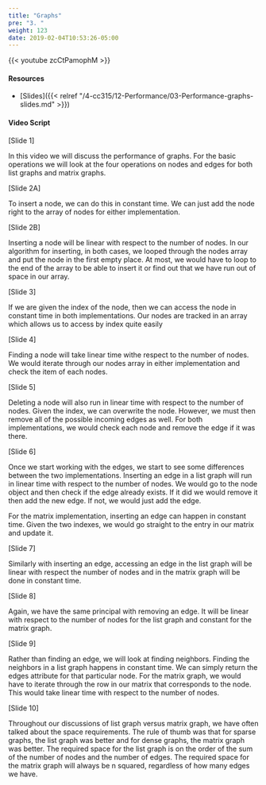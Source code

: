 ```yaml
---
title: "Graphs"
pre: "3. "
weight: 123
date: 2019-02-04T10:53:26-05:00
---
```


{{< youtube zcCtPamophM >}}

#### Resources
* [Slides]({{< relref "/4-cc315/12-Performance/03-Performance-graphs-slides.md" >}})

#### Video Script

[Slide 1]

In this video we will discuss the performance of graphs. For the basic operations we will look at the four operations on nodes and edges for both list graphs and matrix graphs. 

[Slide 2A]

To insert a node, we can do this in constant time. We can just add the node right to the array of nodes for either implementation. 

[Slide 2B]

Inserting a node will be linear with respect to the number of nodes. In our algorithm for inserting, in both cases, we looped through the nodes array and put the node in the first empty place. At most, we would have to loop to the end of the array to be able to insert it or find out that we have run out of space in our array. 


[Slide 3]

If we are given the index of the node, then we can access the node in constant time in both implementations. Our nodes are tracked in an array which allows us to access by index quite easily

[Slide 4]

Finding a node will take linear time withe respect to the number of nodes. We would iterate through our nodes array in either implementation and check the item of each nodes. 


[Slide 5]

Deleting a node will also run in linear time with respect to the number of nodes. Given the index, we can overwrite the node. However, we must then remove all of the possible incoming edges as well. For both implementations, we would check each node and remove the edge if it was there. 

[Slide 6]

Once we start working with the edges, we start to see some differences between the two implementations. Inserting an edge in a list graph will run in linear time with respect to the number of nodes. We would go to the node object and then check if the edge already exists. If it did we would remove it then add the new edge. If not, we would just add the edge. 

For the matrix implementation, inserting an edge can happen in constant time. Given the two indexes, we would go straight to the entry in our matrix and update it. 

[Slide 7]

Similarly with inserting an edge, accessing an edge in the list graph will be linear with respect the number of nodes and in the matrix graph will be done in constant time. 

[Slide 8]

Again, we have the same principal with removing an edge. It will be linear with respect to the number of nodes for the list graph and constant for the matrix graph. 

[Slide 9]

Rather than finding an edge, we will look at finding neighbors. Finding the neighbors in a list graph happens in constant time. We can simply return the edges attribute for that particular node. For the matrix graph, we would have to iterate through the row in our matrix that corresponds to the node. This would take linear time with respect to the number of nodes. 

[Slide 10]

Throughout our discussions of list graph versus matrix graph, we have often talked about the space requirements. The rule of thumb was that for sparse graphs, the list graph was better and for dense graphs, the matrix graph was better. The required space for the list graph is on the order of the sum of the number of nodes and the number of edges. The required space for the matrix graph will always be n squared, regardless of how many edges we have. 
